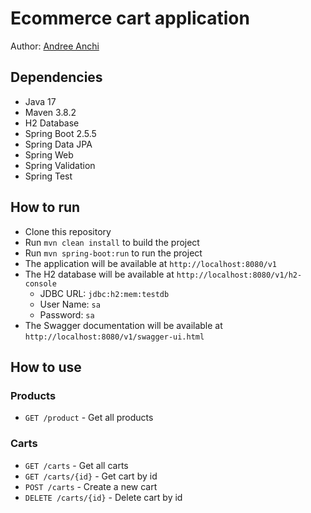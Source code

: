 # Ecommerce cart application
Author: [Andree Anchi](https://www.linkedin.com/in/andree-anchi-dueñas/)
## Dependencies
- Java 17
- Maven 3.8.2
- H2 Database
- Spring Boot 2.5.5
- Spring Data JPA
- Spring Web
- Spring Validation
- Spring Test

## How to run
- Clone this repository
- Run `mvn clean install` to build the project
- Run `mvn spring-boot:run` to run the project
- The application will be available at `http://localhost:8080/v1`
- The H2 database will be available at `http://localhost:8080/v1/h2-console`
    - JDBC URL: `jdbc:h2:mem:testdb`
    - User Name: `sa`
    - Password: `sa`
- The Swagger documentation will be available at `http://localhost:8080/v1/swagger-ui.html`

## How to use

### Products
- `GET /product` - Get all products

### Carts
- `GET /carts` - Get all carts
- `GET /carts/{id}` - Get cart by id
- `POST /carts` - Create a new cart
- `DELETE /carts/{id}` - Delete cart by id